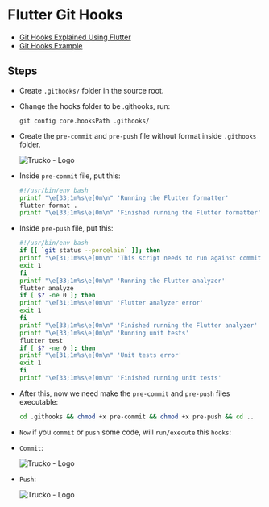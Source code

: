 # Flutter Git Hooks

- [Git Hooks Explained Using Flutter](https://medium.com/@rogood/githooks-explained-using-flutter-babcdeb4048d#:~:text=Git%20hooks%20allow%20scripts%20to,identical%20across%20all%20git%20projects)
- [Git Hooks Example](https://support.gitkraken.com/working-with-repositories/githooksexample/)

## Steps

- Create `.githooks/` folder in the source root.

- Change the hooks folder to be .githooks, run:

  ```echo
  git config core.hooksPath .githooks/
  ```

- Create the `pre-commit` and `pre-push` file without format inside `.githooks` folder.

  <img  alt="Trucko - Logo" src="https://i.imgur.com/vDEzMlA.png"/><br/>

- Inside `pre-commit` file, put this:

  ```bash
  #!/usr/bin/env bash
  printf "\e[33;1m%s\e[0m\n" 'Running the Flutter formatter'
  flutter format .
  printf "\e[33;1m%s\e[0m\n" 'Finished running the Flutter formatter'
  ```

- Inside `pre-push` file, put this:

  ```bash
  #!/usr/bin/env bash
  if [[ `git status --porcelain` ]]; then
  printf "\e[31;1m%s\e[0m\n" 'This script needs to run against committed code only. Please commit or stash you changes.'
  exit 1
  fi
  printf "\e[33;1m%s\e[0m\n" 'Running the Flutter analyzer'
  flutter analyze
  if [ $? -ne 0 ]; then
  printf "\e[31;1m%s\e[0m\n" 'Flutter analyzer error'
  exit 1
  fi
  printf "\e[33;1m%s\e[0m\n" 'Finished running the Flutter analyzer'
  printf "\e[33;1m%s\e[0m\n" 'Running unit tests'
  flutter test
  if [ $? -ne 0 ]; then
  printf "\e[31;1m%s\e[0m\n" 'Unit tests error'
  exit 1
  fi
  printf "\e[33;1m%s\e[0m\n" 'Finished running unit tests'
  ```

- After this, now we need make the `pre-commit` and `pre-push` files executable:

  ```bash
  cd .githooks && chmod +x pre-commit && chmod +x pre-push && cd ..
  ```

- `Now` if you `commit` or `push` some code, will `run/execute` this `hooks`:

- `Commit`:

  <img  alt="Trucko - Logo" src="https://i.imgur.com/wK5ThiE.png"/><br/>

- `Push`:

  <img  alt="Trucko - Logo" src="https://i.imgur.com/wMyG110.png"/><br/>
